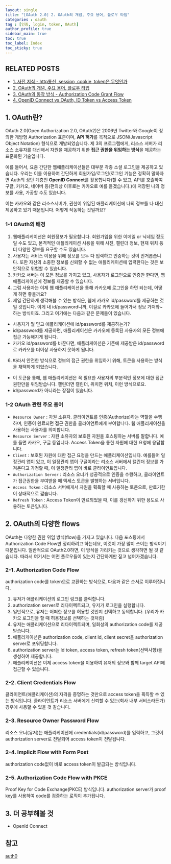 ```yaml
---
layout: single
title: "[OAuth 2.0] 2. OAuth의 개념, 주요 용어, 플로우 타입"
categories : oauth
tag : [인증, login, token, OAuth]
author_profile: true
sidebar_main: true
toc: true
toc_label: Index
toc_sticky: true
---
```

## RELATED POSTS                                         
- [1. 사전 지식 - http통신, session, cookie, token은 무엇인가](https://iamhmin.github.io/oauth/oauth-1/) 
- [2. OAuth의 개념, 주요 용어, 플로우 타입 ](https://iamhmin.github.io/oauth/oauth-2/)      
- [3. OAuth의 동작 방식 - Authorization Code Grant Flow ](https://iamhmin.github.io/oauth/oauth-3/)  
- [4. OpenID Connect vs OAuth, ID Token vs Access Token ](https://iamhmin.github.io/oauth/oauth-4/)  

## 1. OAuth란?
OAuth 2.0(Open Authorization 2.0, OAuth2)은 2006년 Twitter와 Google이 정의한 개방형 Authorization 표준이며, **API 허가**를 목적으로 JSON(Javascript Object Notation) 형식으로 개발되었습니다. 제 3의 프로그램에게, 리소스 서버가 리소스 소유자를 대신해서 자원을 제공하기 위한 **접근 권한을 위임하는 방식**을 제공하는 표준화된 기술입니다.

예를 들어서, 요즘 간단한 웹애플리케이션들은 대부분 각종 소셜 로그인을 제공하고 있습니다. 우리는 이를 이용하여 간단하게 회원가입/로그인(로그인 기능은 정확히 말하자면 Auth의 상단 계층인 **OpenID Connect**를 활용합니다)할 수 있고, API를 호출하여 구글, 카카오, 네이버 등(편의상 이후로는 카카오로 예를 들겠습니다.)에 저장된 나의 정보를 사용, 가공할 수도 있습니다. 

이는 카카오와 같은 리소스서버가, 권한이 위임된 애플리케이션에 나의 정보를 나 대신 제공하고 있기 때문입니다. 어떻게 작동하는 것일까요?

### 1-1 OAuth의 배경
1. 웹애플리케이션은 회원정보가 필요합니다. 회원가입을 위한 이메일 or 닉네임 정도일 수도 있고, 본격적인 애플리케이션 사용을 위해 사진, 캘린더 정보, 현재 위치 등 더 다양한 정보를 요구할 수도 있습니다.
2. 사용자는 서비스 이용을 위해 정보를 모두 다 입력하고 인증하는 것이 번거롭습니다. 또한 자신의 소중한 정보를 신뢰할 수 없는 애플리케이션에 입력한다는 것은 보안적으로 위험할 수 있습니다.
3. 카카오 서버는 이 모든 정보를 가지고 있고, 사용자가 로그인으로 인증만 한다면, 웹 애플리케이션에 정보를 제공할 수 있습니다.
4. 그럼 사용자는 이제 웹 애플리케이션을 통해 카카오에 로그인을 하면 되는데, 어떻게 하면 좋을까요?
5. 제일 간단하게 생각해볼 수 있는 방식은, 웹에 카카오 id/password를 제공하는 것일 것입니다. 이게 내 id/password니까, 이걸로 카카오에 들어가서 정보 가져와~ 하는 방식이죠. 그리고 여기에는 다음과 같은 문제들이 있습니다.
- 사용자가 뭘 믿고 애플리케이션에 id/password를 제공하는가?
- id/password를 제공하면, 애플리케이션은 카카오에 등록된 사용자의 모든 정보에 접근 가능해지게 됩니다. 
- 카카오 id/password를 바꾼다면, 애플리케이션은 기존에 제공받은 id/password로 카카오를 더이상 사용하지 못하게 됩니다.
6. 따라서 안전한 방식으로 정보의 접근 권한을 위임하기 위해, 토큰을 사용하는 방식을 채택하게 되었습니다.
- 이 토큰을 통해, 웹 애플리케이션은 꼭 필요한 사용자의 부분적인 정보에 대한 접근 권한만을 위임받습니다. 캘린더면 캘린더, 위치면 위치, 이런 방식으로요.
- id/password가 아니라는 장점이 있습니다.

### 1-2 OAuth 관련 주요 용어
- `Resource Owner` : 자원 소유자. 클라이언트를 인증(Authorize)하는 역할을 수행하며, 인증이 완료되면 접근 권한을 클라이언트에게 부여합니다. 웹 애플리케이션을 사용하는 사용자를 의미합니다.
- `Resource Server` : 자원 소유자의 보호된 자원을 호스팅하는 서버를 말합니다. 예를 들면 카카오, 구글 등입니다. Access Token을 통한 자원에 대한 요청에 응답합니다.
- `Client` : 보호된 자원에 대한 접근 요청을 만드는 애플리케이션입니다. 예를들어 일정관리 앱이 있고, 이 일정관리 앱이 구글이라는 리소스 서버에서 캘린더 정보를 가져온다고 가정할 때, 이 일정관리 앱이 바로 클라이언트입니다. 
- `Authorization Server` : 리소스 오너가 성공적으로 인증을 수행하고, 클라이언트가 접근권한을 부여받을 때 엑세스 토큰을 발행하는 서버입니다.
- `Access Token` : 리소스 서버에게서 자원을 획득할 때 사용하는 토큰으로, 만료기한이 상대적으로 짧습니다.
- `Refresh Token` : Access Token이 만료되었을 때, 이를 갱신하기 위한 용도로 사용하는 토큰입니다.

## 2. OAuth의 다양한 flows
OAuth는 다양한 권한 위임 방식(flow)을 가지고 있습니다. 다음 포스팅에서 Authorization Code Flow만 정리하려고 하는데요, 이것이 가장 많이 쓰이는 방식이기 때문입니다. 일반적으로 OAuth2.0하면, 이 방식을 가리키는 것으로 생각하면 될 것 같습니다. 따라서 여기서는 어떤 플로우들이 있는지 간단하게만 짚고 넘어가겠습니다.

### 2-1. Authorization Code Flow
authorization code를 token으로 교환하는 방식으로, 다음과 같은 순서로 이루어집니다.
1. 유저가 애플리케이션의 로그인 링크를 클릭합니다.
2. authorization server로 리다이렉트되고, 유저가 로그인을 실행합니다.
3. 일반적으로, 유저는 어떠한 정보를 허용할 것인지 선택하고 동의합니다. (우리가 카카오 로그인을 할 때 허용정보를 선택하는 것처럼)
4. 유저는 애플리케이션으로 리다이렉트되며, 일회성의 authorization code를 제공받습니다.
5. 애플리케이션은 authorization code, client Id, client secret을 authorization server로 포워딩합니다.
6. authorization server는 Id token, access token, refresh token(선택사항)을 생성하여 제공합니다.
7. 애플리케이션은 이제 access token을 이용하여 유저의 정보와 함께 target API에 접근할 수 있습니다.

### 2-2. Client Credentials Flow
클라이언트(애플리케이션)의 자격을 증명하는 것만으로 access token을 획득할 수 있는 방식입니다. 클라이언트가 리소스 서버에게 신뢰할 수 있는(회사 내부 서비스라든가) 경우에 사용할 수 있을 것 같습니다.

### 2-3. Resource Owner Password Flow
리소스 오너(유저)는 애플리케이션에 credentials(id/password)를 입력하고, 그것이 authorization server로 전달되어 access token이 전달됩니다.

### 2-4. Implicit Flow with Form Post
authorization code없이 바로 access token이 발급되는 방식입니다.

### 2-5. Authorization Code Flow with PKCE
Proof Key for Code Exchange(PKCE) 방식입니다. authorization server가 proof key를 사용하여 code를 검증하는 로직이 추가됩니다.

## 3. 더 공부해볼 것
- OpenId Connect

<script async src="https://pagead2.googlesyndication.com/pagead/js/adsbygoogle.js?client=ca-pub-6596953683217931"
     crossorigin="anonymous"></script>
<ins class="adsbygoogle"
     style="display:block"
     data-ad-format="fluid"
     data-ad-layout-key="-i5+5+1+2-3"
     data-ad-client="ca-pub-6596953683217931"
     data-ad-slot="2948544388"></ins>
<script>
     (adsbygoogle = window.adsbygoogle || []).push({});
</script>

## 참고
[auth0](https://auth0.com/docs/get-started/authentication-and-authorization-flow/authorization-code-flow) 


